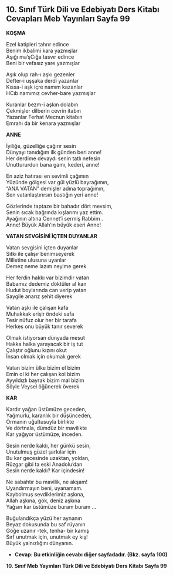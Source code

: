## 10. Sınıf Türk Dili ve Edebiyatı Ders Kitabı Cevapları Meb Yayınları Sayfa 99

**KOŞMA**

Ezel katipleri tahrır edince  
 Benim ikbalimi kara yazmışlar  
 Aşığı ma’şCığa tasvır edince  
 Beni bir vefasız yare yazmışlar

Aşık olup rah-ı aşkı gezenler  
 Defter-i uşşaka derdi yazanlar  
 Kıssa-i aşk içre namım kazanlar  
 HCıb namımız cevher-bare yazmışlar

Kuranlar bezm-i aşkın dolabın  
 Çekmişler dilberin cevrin itabın  
 Yazanlar Ferhat Mecnun kitabın  
 Emrahı da bir kenara yazmışlar

**ANNE**

İyiliğe, güzelliğe çağırır sesin  
 Dünyayı tanıdığım ilk günden beri anne!  
 Her derdime devaydı senin tatlı nefesin  
 Unuttururdun bana gamı, kederi, anne!

En aziz hatırası en sevimli çağımın  
 Yüzünde gölgesi var gül yüzlü bayrağımın,  
 “ANA VATAN” demişler adına toprağımın,  
 Sen vatanlaştırırsın bastığın yeri anne!

Gözlerinde taptaze bir bahadır dört mevsim,  
 Senin sıcak bağrında kışlarımı yaz ettim.  
 Ayağının altına Cennet’i sermiş Rabbim .  
 Anne! Büyük Allah’ın büyük eseri Anne!

**VATAN SEVGİSİNİ İÇTEN DUYANLAR**

Vatan sevgisini içten duyanlar  
 Sıtkı ile çalışır benimseyerek  
 Milletine ulusuna uyanlar  
 Demez neme lazım neyime gerek

Her ferdin hakkı var bizimdir vatan  
 Babamız dedemiz döktüler al kan  
 Hudut boylarında can verip yatan  
 Saygile anarız şehit diyerek

Vatan aşkı ile çalışan kafa  
 Muhakkak erişir öndeki safa  
 Tesir nüfuz olur her bir tarafa  
 Herkes onu büyük tanır severek

Olmak istiyorsan dünyada mesut  
 Hakka halka yarayacak bir iş tut  
 Çalıştır oğlunu kızını okut  
 İnsan olmak için okumak gerek

Vatan bizim ülke bizim el bizim  
 Emin ol ki her çalışan kol bizim  
 Ayyıldızlı bayrak bizim mal bizim  
 Söyle Veysel öğünerek överek

**KAR**

Kardır yağan üstümüze geceden,  
 Yağmurlu, karanlık bir düşünceden,  
 Ormanın uğultusuyla birlikte  
 Ve dörtnala, dümdüz bir mavilikte  
 Kar yağıyor üstümüze, inceden.

Sesin nerde kaldı, her günkü sesin,  
 Unutulmuş güzel şarkılar için  
 Bu kar gecesinde uzaktan, yoldan,  
 Rüzgar gibi ta eski Anadolu’dan  
 Sesin nerde kaldı? Kar içindesin!

Ne sabahtır bu mavilik, ne akşam!  
 Uyandırmayın beni, uyanamam.  
 Kaybolmuş sevdiklerimiz aşkına,  
 Allah aşkına, gök, deniz aşkına  
 Yağsın kar üstümüze buram buram …

Buğulandıkça yüzü her aynanın  
 Beyaz dokusunda bu saf rüyanın  
 Göğe uzanır -tek, tenha- bir kamış  
 Sırf unutmak için, unutmak ey kış!  
 Büyük yalnızlığını dünyanın.

* **Cevap**: **Bu etkinliğin cevabı diğer sayfadadır. (Bkz. sayfa 100)**

**10. Sınıf Meb Yayınları Türk Dili ve Edebiyatı Ders Kitabı Sayfa 99**
